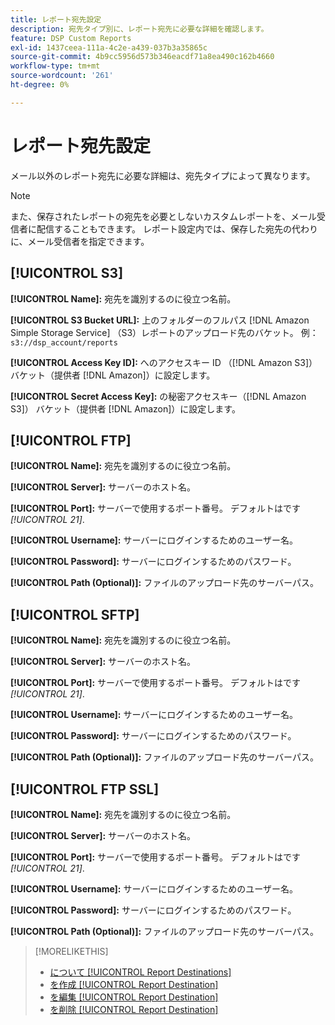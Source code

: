 ```yaml
---
title: レポート宛先設定
description: 宛先タイプ別に、レポート宛先に必要な詳細を確認します。
feature: DSP Custom Reports
exl-id: 1437ceea-111a-4c2e-a439-037b3a35865c
source-git-commit: 4b9cc5956d573b346eacdf71a8ea490c162b4660
workflow-type: tm+mt
source-wordcount: '261'
ht-degree: 0%

---
```


# レポート宛先設定

メール以外のレポート宛先に必要な詳細は、宛先タイプによって異なります。

>[!NOTE]
>
> また、保存されたレポートの宛先を必要としないカスタムレポートを、メール受信者に配信することもできます。 レポート設定内では、保存した宛先の代わりに、メール受信者を指定できます。

## [!UICONTROL S3]

**[!UICONTROL Name]:** 宛先を識別するのに役立つ名前。

**[!UICONTROL S3 Bucket URL]:** 上のフォルダーのフルパス [!DNL Amazon Simple Storage Service] （S3）レポートのアップロード先のバケット。 例： `s3://dsp_account/reports`

**[!UICONTROL Access Key ID]:** へのアクセスキー ID （[!DNL Amazon S3]） バケット（提供者 [!DNL Amazon]）に設定します。

**[!UICONTROL Secret Access Key]:** の秘密アクセスキー（[!DNL Amazon S3]） バケット（提供者 [!DNL Amazon]）に設定します。

## [!UICONTROL FTP]

**[!UICONTROL Name]:** 宛先を識別するのに役立つ名前。

**[!UICONTROL Server]:** サーバーのホスト名。

**[!UICONTROL Port]:** サーバーで使用するポート番号。 デフォルトはです *[!UICONTROL 21]*.

**[!UICONTROL Username]:** サーバーにログインするためのユーザー名。

**[!UICONTROL Password]:** サーバーにログインするためのパスワード。

**[!UICONTROL Path (Optional)]:** ファイルのアップロード先のサーバーパス。

## [!UICONTROL SFTP]

**[!UICONTROL Name]:** 宛先を識別するのに役立つ名前。

**[!UICONTROL Server]:** サーバーのホスト名。

**[!UICONTROL Port]:** サーバーで使用するポート番号。 デフォルトはです *[!UICONTROL 21]*.

**[!UICONTROL Username]:** サーバーにログインするためのユーザー名。

**[!UICONTROL Password]:** サーバーにログインするためのパスワード。

**[!UICONTROL Path (Optional)]:** ファイルのアップロード先のサーバーパス。

## [!UICONTROL FTP SSL]

**[!UICONTROL Name]:** 宛先を識別するのに役立つ名前。

**[!UICONTROL Server]:** サーバーのホスト名。

**[!UICONTROL Port]:** サーバーで使用するポート番号。 デフォルトはです *[!UICONTROL 21]*.

**[!UICONTROL Username]:** サーバーにログインするためのユーザー名。

**[!UICONTROL Password]:** サーバーにログインするためのパスワード。

**[!UICONTROL Path (Optional)]:** ファイルのアップロード先のサーバーパス。

>[!MORELIKETHIS]
>
>* [について [!UICONTROL Report Destinations]](/help/dsp/reports/report-destinations/report-destination-about.md)
>* [を作成 [!UICONTROL Report Destination]](/help/dsp/reports/report-destinations/report-destination-create.md)
>* [を編集 [!UICONTROL Report Destination]](/help/dsp/reports/report-destinations/report-destination-edit.md)
>* [を削除 [!UICONTROL Report Destination]](/help/dsp/reports/report-destinations/report-destination-delete.md)
